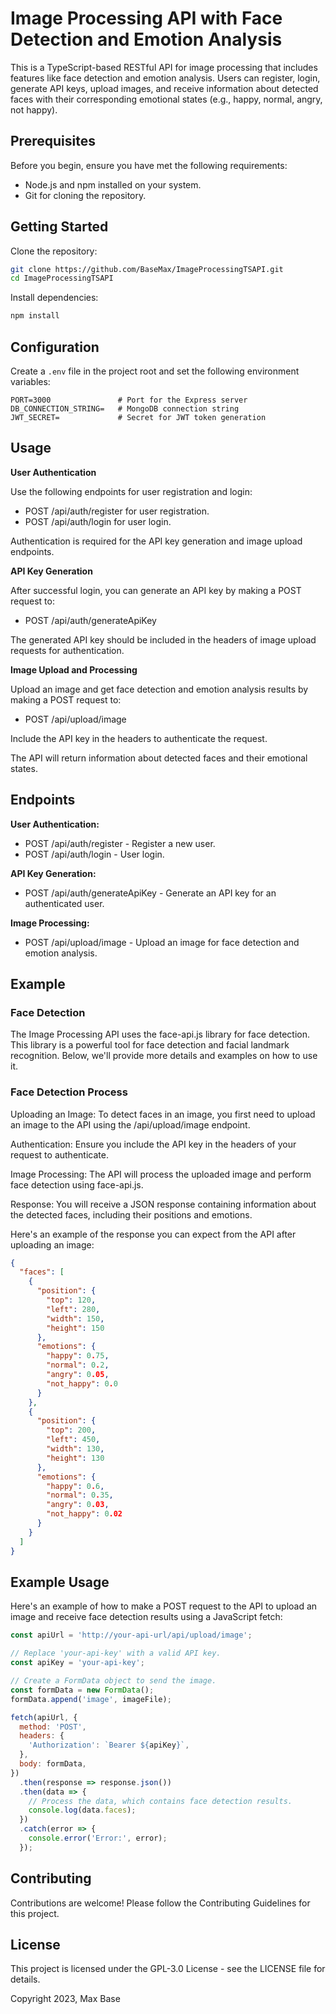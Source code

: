 # Image Processing API with Face Detection and Emotion Analysis

This is a TypeScript-based RESTful API for image processing that includes features like face detection and emotion analysis. Users can register, login, generate API keys, upload images, and receive information about detected faces with their corresponding emotional states (e.g., happy, normal, angry, not happy).

## Prerequisites

Before you begin, ensure you have met the following requirements:

- Node.js and npm installed on your system.
- Git for cloning the repository.

## Getting Started

Clone the repository:

```bash
git clone https://github.com/BaseMax/ImageProcessingTSAPI.git
cd ImageProcessingTSAPI
```

Install dependencies:

```bash
npm install
```

## Configuration

Create a `.env` file in the project root and set the following environment variables:

```env
PORT=3000               # Port for the Express server
DB_CONNECTION_STRING=   # MongoDB connection string
JWT_SECRET=             # Secret for JWT token generation
```

## Usage

**User Authentication**

Use the following endpoints for user registration and login:

- POST /api/auth/register for user registration.
- POST /api/auth/login for user login.

Authentication is required for the API key generation and image upload endpoints.

**API Key Generation**

After successful login, you can generate an API key by making a POST request to:

- POST /api/auth/generateApiKey

The generated API key should be included in the headers of image upload requests for authentication.

**Image Upload and Processing**

Upload an image and get face detection and emotion analysis results by making a POST request to:

- POST /api/upload/image

Include the API key in the headers to authenticate the request.

The API will return information about detected faces and their emotional states.

## Endpoints

**User Authentication:**

- POST /api/auth/register - Register a new user.
- POST /api/auth/login - User login.

**API Key Generation:**

- POST /api/auth/generateApiKey - Generate an API key for an authenticated user.

**Image Processing:**

- POST /api/upload/image - Upload an image for face detection and emotion analysis.

## Example

### Face Detection

The Image Processing API uses the face-api.js library for face detection. This library is a powerful tool for face detection and facial landmark recognition. Below, we'll provide more details and examples on how to use it.

### Face Detection Process

Uploading an Image: To detect faces in an image, you first need to upload an image to the API using the /api/upload/image endpoint.

Authentication: Ensure you include the API key in the headers of your request to authenticate.

Image Processing: The API will process the uploaded image and perform face detection using face-api.js.

Response: You will receive a JSON response containing information about the detected faces, including their positions and emotions.

Here's an example of the response you can expect from the API after uploading an image:

```json
{
  "faces": [
    {
      "position": {
        "top": 120,
        "left": 280,
        "width": 150,
        "height": 150
      },
      "emotions": {
        "happy": 0.75,
        "normal": 0.2,
        "angry": 0.05,
        "not_happy": 0.0
      }
    },
    {
      "position": {
        "top": 200,
        "left": 450,
        "width": 130,
        "height": 130
      },
      "emotions": {
        "happy": 0.6,
        "normal": 0.35,
        "angry": 0.03,
        "not_happy": 0.02
      }
    }
  ]
}
```

## Example Usage
Here's an example of how to make a POST request to the API to upload an image and receive face detection results using a JavaScript fetch:

```javascript
const apiUrl = 'http://your-api-url/api/upload/image';

// Replace 'your-api-key' with a valid API key.
const apiKey = 'your-api-key';

// Create a FormData object to send the image.
const formData = new FormData();
formData.append('image', imageFile);

fetch(apiUrl, {
  method: 'POST',
  headers: {
    'Authorization': `Bearer ${apiKey}`,
  },
  body: formData,
})
  .then(response => response.json())
  .then(data => {
    // Process the data, which contains face detection results.
    console.log(data.faces);
  })
  .catch(error => {
    console.error('Error:', error);
  });
```

## Contributing

Contributions are welcome! Please follow the Contributing Guidelines for this project.

## License

This project is licensed under the GPL-3.0 License - see the LICENSE file for details.

Copyright 2023, Max Base
